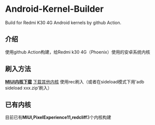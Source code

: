 # Android-Kernel-Builder
Build for Redmi K30 4G Android kernels by github Action.
## 介绍
使用github Action构建，给Redmi k30 4G（Phoenix）使用的安卓系统内核
## 刷入方法
[**MIUI内核下载**](https://github.com/luyanci/Android-Kernel-Builder/releases/tag/miui)
[下载其他内核](https://github.com/luyanci/Android-Kernel-Builder/releases/latest)
使用rec刷入（或者在sideload模式下用'adb sideload xxx.zip'刷入）
## 已有内核
目前已有**MIUI,PixelExperience11,redcliff**3个内核构建
